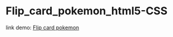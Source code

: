 # Flip_card_pokemon_html5-CSS

link demo: <a href="flipcardpokemonhtml5-css-production.up.railway.app" targed="blank"> Flip card pokemon</a>
